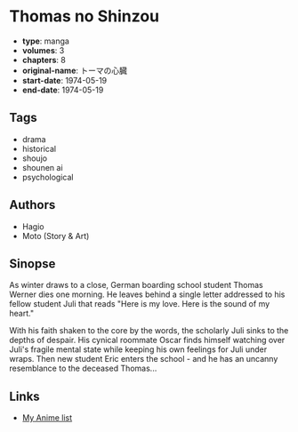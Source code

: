# Thomas no Shinzou

-   **type**: manga
-   **volumes**: 3
-   **chapters**: 8
-   **original-name**: トーマの心臓
-   **start-date**: 1974-05-19
-   **end-date**: 1974-05-19

## Tags

-   drama
-   historical
-   shoujo
-   shounen ai
-   psychological

## Authors

-   Hagio
-   Moto (Story & Art)

## Sinopse

As winter draws to a close, German boarding school student Thomas Werner dies one morning. He leaves behind a single letter addressed to his fellow student Juli that reads "Here is my love. Here is the sound of my heart."

With his faith shaken to the core by the words, the scholarly Juli sinks to the depths of despair. His cynical roommate Oscar finds himself watching over Juli's fragile mental state while keeping his own feelings for Juli under wraps. Then new student Eric enters the school - and he has an uncanny resemblance to the deceased Thomas...

## Links

-   [My Anime list](https://myanimelist.net/manga/9152/Thomas_no_Shinzou)
